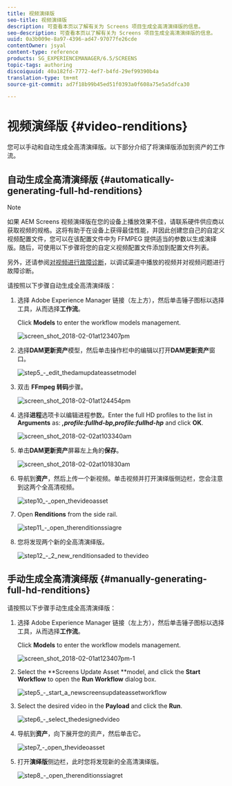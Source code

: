 ```yaml
---
title: 视频演绎版
seo-title: 视频演绎版
description: 可查看本页以了解有关为 Screens 项目生成全高清演绎版的信息。
seo-description: 可查看本页以了解有关为 Screens 项目生成全高清演绎版的信息。
uuid: 0a3b009e-8a97-4396-ad47-97077fe26cde
contentOwner: jsyal
content-type: reference
products: SG_EXPERIENCEMANAGER/6.5/SCREENS
topic-tags: authoring
discoiquuid: 40a182fd-7772-4ef7-b4fd-29ef99390b4a
translation-type: tm+mt
source-git-commit: ad7f18b99b45ed51f0393a0f608a75e5a5dfca30

---
```



# 视频演绎版 {#video-renditions}

您可以手动和自动生成全高清演绎版。以下部分介绍了将演绎版添加到资产的工作流。

## 自动生成全高清演绎版  {#automatically-generating-full-hd-renditions}

>[!NOTE]
>
>如果 AEM Screens 视频演绎版在您的设备上播放效果不佳，请联系硬件供应商以获取视频的规格。这将有助于在设备上获得最佳性能，并因此创建您自己的自定义视频配置文件，您可以在该配置文件中为 FFMPEG 提供适当的参数以生成演绎版。随后，可使用以下步骤将您的自定义视频配置文件添加到配置文件列表。
>
>另外，还请参阅[对视频进行故障诊断](troubleshoot-videos.md)，以调试渠道中播放的视频并对视频问题进行故障诊断。

请按照以下步骤自动生成全高清演绎版：

1. 选择 Adobe Experience Manager 链接（左上方），然后单击锤子图标以选择工具，从而选择&#x200B;**工作流**。

   Click **Models** to enter the workflow models management.

   ![screen_shot_2018-02-01at123407pm](assets/screen_shot_2018-02-01at123407pm.png)

1. 选择**DAM更新资产**模型，然后单击操作栏中的编辑以打开**DAM更新资产**窗口。

   ![step5_-_edit_thedamupdateassetmodel](assets/step5_-_edit_thedamupdateassetmodel.png)

1. 双击 **FFmpeg 转码**&#x200B;步骤。

   ![screen_shot_2018-02-01at124454pm](assets/screen_shot_2018-02-01at124454pm.png)

1. 选择&#x200B;**进程**&#x200B;选项卡以编辑进程参数。Enter the full HD profiles to the list in **Arguments** as: ***,profile:fullhd-bp,profile:fullhd-hp*** and click **OK**.

   ![screen_shot_2018-02-02at103340am](assets/screen_shot_2018-02-02at103340am.png)

1. 单击**DAM更新资产**屏幕左上角的**保存**。

   ![screen_shot_2018-02-02at101830am](assets/screen_shot_2018-02-02at101830am.png)

1. 导航到&#x200B;**资产**，然后上传一个新视频。单击视频并打开演绎版侧边栏，您会注意到这两个全高清视频。

   ![step10_-_open_thevideoasset](assets/step10_-_open_thevideoasset.png)

1. Open **Renditions** from the side rail.

   ![step11_-_open_therenditionssiagre](assets/step11_-_open_therenditionssiderail.png)

1. 您将发现两个新的全高清演绎版。

   ![step12_-_2_new_renditionsaded to thevideo](assets/step12_-_2_new_renditionsareaddedtothevideo.png)

## 手动生成全高清演绎版 {#manually-generating-full-hd-renditions}

请按照以下步骤手动生成全高清演绎版：

1. 选择 Adobe Experience Manager 链接（左上方），然后单击锤子图标以选择工具，从而选择&#x200B;**工作流**。

   Click **Models** to enter the workflow models management.

   ![screen_shot_2018-02-01at123407pm-1](assets/screen_shot_2018-02-01at123407pm-1.png)

1. Select the **Screens Update Asset **model, and click the **Start Workflow** to open the **Run Workflow** dialog box.

   ![step5_-_start_a_newscreensupdateassetworkflow](assets/step5_-_start_a_newscreensupdateassetworkflow.png)

1. Select the desired video in the **Payload** and click the **Run**.

   ![step6_-_select_thedesignedvideo](assets/step6_-_select_thedesiredvideo.png)

1. 导航到&#x200B;**资产**，向下展开您的资产，然后单击它。

   ![step7_-_open_thevideoasset](assets/step7_-_open_thevideoasset.png)

1. 打开&#x200B;**演绎版**&#x200B;侧边栏，此时您将发现新的全高清演绎版。

   ![step8_-_open_therenditionssiagret](assets/step8_-_open_therenditionssiderail.png)

